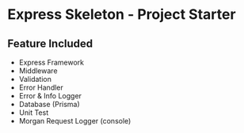 # Express Skeleton - Project Starter

## Feature Included
- Express Framework
- Middleware
- Validation
- Error Handler
- Error & Info Logger
- Database (Prisma)
- Unit Test
- Morgan Request Logger (console)